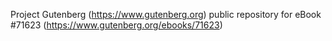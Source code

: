 Project Gutenberg (https://www.gutenberg.org) public repository
for eBook #71623 (https://www.gutenberg.org/ebooks/71623)
